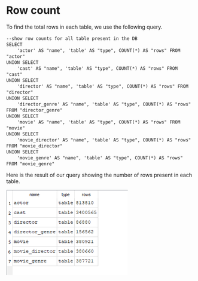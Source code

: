 # Row count

To find the total rows in each table, we use the following query. 
```{sql eval=FALSE, include=FALSE}
--show row counts for all table present in the DB
SELECT
    'actor' AS "name", 'table' AS "type", COUNT(*) AS "rows" FROM "actor"
UNION SELECT
    'cast' AS "name", 'table' AS "type", COUNT(*) AS "rows" FROM "cast"
UNION SELECT
    'director' AS "name", 'table' AS "type", COUNT(*) AS "rows" FROM "director"
UNION SELECT
    'director_genre' AS "name", 'table' AS "type", COUNT(*) AS "rows" FROM "director_genre"
UNION SELECT
    'movie' AS "name", 'table' AS "type", COUNT(*) AS "rows" FROM "movie"
UNION SELECT
    'movie_director' AS "name", 'table' AS "type", COUNT(*) AS "rows" FROM "movie_director"
UNION SELECT
    'movie_genre' AS "name", 'table' AS "type", COUNT(*) AS "rows" FROM "movie_genre"

```
Here is the result of our query showing the number of rows present in each table. 

![Image: Total rows in each table](./row_counts.png)
